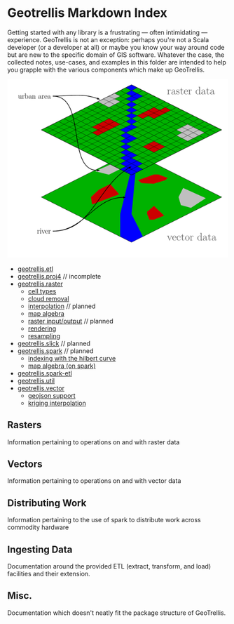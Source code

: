 # Geotrellis Markdown Index

Getting started with any library is a frustrating — often intimidating —
experience. GeoTrellis is not an exception: perhaps you're not a Scala
developer (or a developer at all) or maybe you know your way around code
but are new to the specific domain of GIS software. Whatever the case,
the collected notes, use-cases, and examples in this folder are intended
to help you grapple with the various components which make up
GeoTrellis.

![Raster vs Vector](./img/596px-Raster_vector_tikz.png)

- [geotrellis.etl](etl/etl-intro.md)
- [geotrellis.proj4](proj4/proj4-intro.md) // incomplete
- [geotrellis.raster](raster/raster-intro.md)
  - [cell types](raster/celltype.md)
  - [cloud removal](raster/cloud-removal.md)
  - [interpolation](raster/interpolation.md) // planned
  - [map algebra](raster/map-algebra.md)
  - [raster input/output](raster/raster-io.md) // planned
  - [rendering](raster/rendering.md)
  - [resampling](raster/resampling.md)
- [geotrellis.slick](spark/slick-intro.md) // planned
- [geotrellis.spark](spark/spark-intro.md) // planned
  - [indexing with the hilbert curve](spark/hilbert-index.md)
  - [map algebra (on spark)](spark/map-algebra.md)
- [geotrellis.spark-etl](spark/spark-intro.md)
- [geotrellis.util](util/util-intro.md)
- [geotrellis.vector](vector/vector-intro.md)
  - [geojson support](vector/geojson-support.md)
  - [kriging interpolation](vector/kriging-interpolation.md)



## Rasters

Information pertaining to operations on and with raster data

## Vectors

Information pertaining to operations on and with vector data

## Distributing Work

Information pertaining to the use of spark to distribute work across
commodity hardware

## Ingesting Data

Documentation around the provided ETL (extract, transform, and
load) facilities and their extension.

## Misc.

Documentation which doesn't neatly fit the package structure of
GeoTrellis.

